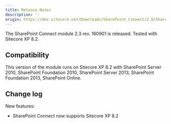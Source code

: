```yaml
---
title: Release Notes
description: ''
origin: https://dev.sitecore.net/Downloads/SharePoint_Connect/2_0/SharePoint_Connect_23/Release_Notes
---
```


The SharePoint Connect module 2.3 rev. 160901 is released. Tested with Sitecore XP 8.2.

## Compatibility

This version of the module runs on Sitecore XP 8.2 with SharePoint Server 2010, SharePoint Foundation 2010, SharePoint Server 2013, SharePoint Foundation 2013, SharePoint Online.

## Change log

New features:

-   SharePoint Connect now supports Sitecore XP 8.2